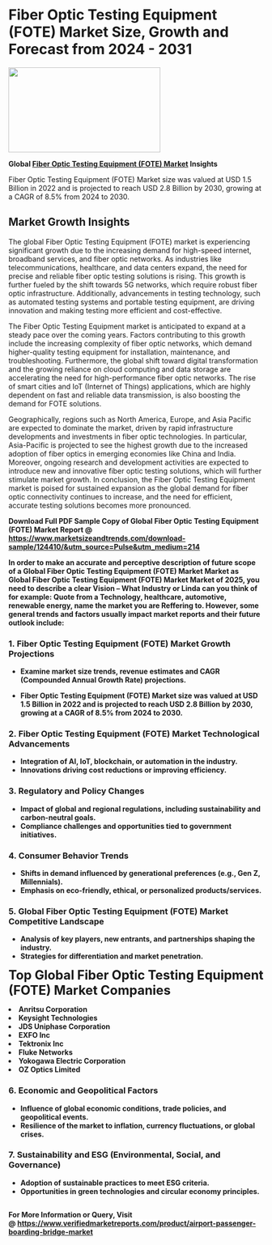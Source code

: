 <H1>Fiber Optic Testing Equipment (FOTE) Market Size, Growth and Forecast from 2024 - 2031</H1><img class="aligncenter size-medium wp-image-584254" src="https://thirdeyenews.in/wp-content/uploads/2024/09/Global-Market-Research-300x168.jpeg" alt="" width="300" height="168" /><p><strong>Global&nbsp;<a href="https://www.marketsizeandtrends.com/download-sample/124410/&amp;utm_source=Pulse&amp;utm_medium=214">Fiber Optic Testing Equipment (FOTE) Market</a> Insights</strong></p><p>Fiber Optic Testing Equipment (FOTE) Market size was valued at USD 1.5 Billion in 2022 and is projected to reach USD 2.8 Billion by 2030, growing at a CAGR of 8.5% from 2024 to 2030.</p><p><h2>Market Growth Insights</h2> <p>The global Fiber Optic Testing Equipment (FOTE) market is experiencing significant growth due to the increasing demand for high-speed internet, broadband services, and fiber optic networks. As industries like telecommunications, healthcare, and data centers expand, the need for precise and reliable fiber optic testing solutions is rising. This growth is further fueled by the shift towards 5G networks, which require robust fiber optic infrastructure. Additionally, advancements in testing technology, such as automated testing systems and portable testing equipment, are driving innovation and making testing more efficient and cost-effective.</p> <p><strong></strong></p> <p>The Fiber Optic Testing Equipment market is anticipated to expand at a steady pace over the coming years. Factors contributing to this growth include the increasing complexity of fiber optic networks, which demand higher-quality testing equipment for installation, maintenance, and troubleshooting. Furthermore, the global shift toward digital transformation and the growing reliance on cloud computing and data storage are accelerating the need for high-performance fiber optic networks. The rise of smart cities and IoT (Internet of Things) applications, which are highly dependent on fast and reliable data transmission, is also boosting the demand for FOTE solutions.</p> <p>Geographically, regions such as North America, Europe, and Asia Pacific are expected to dominate the market, driven by rapid infrastructure developments and investments in fiber optic technologies. In particular, Asia-Pacific is projected to see the highest growth due to the increased adoption of fiber optics in emerging economies like China and India. Moreover, ongoing research and development activities are expected to introduce new and innovative fiber optic testing solutions, which will further stimulate market growth. In conclusion, the Fiber Optic Testing Equipment market is poised for sustained expansion as the global demand for fiber optic connectivity continues to increase, and the need for efficient, accurate testing solutions becomes more pronounced.</p> <p><strong></p><p><span class=""><strong>Download Full PDF Sample Copy of Global Fiber Optic Testing Equipment (FOTE) Market Report</strong> @ <a href="https://www.marketsizeandtrends.com/download-sample/124410/&amp;utm_source=Pulse&amp;utm_medium=214" target="_blank">https://www.marketsizeandtrends.com/download-sample/124410/&amp;utm_source=Pulse&amp;utm_medium=214</a></span></p><p>In order to make an accurate and perceptive description of future scope of a Global&nbsp;Fiber Optic Testing Equipment (FOTE) Market Market as Global&nbsp;Fiber Optic Testing Equipment (FOTE) Market Market of 2025, you need to describe a clear Vision &ndash; What Industry or Linda can you think of for example: Quote from a Technology, healthcare, automotive, renewable energy, name the market you are Reffering to. However, some general trends and factors usually impact market reports and their future outlook include:</p><h3>1.&nbsp;<strong>Fiber Optic Testing Equipment (FOTE) Market Growth Projections</strong></h3><ul><li>Examine market size trends, revenue estimates and CAGR (Compounded Annual Growth Rate) projections.</li><li><p>Fiber Optic Testing Equipment (FOTE) Market size was valued at USD 1.5 Billion in 2022 and is projected to reach USD 2.8 Billion by 2030, growing at a CAGR of 8.5% from 2024 to 2030.</p></li></ul><h3>2.&nbsp;<strong>Fiber Optic Testing Equipment (FOTE) Market Technological Advancements</strong></h3><ul><li>Integration of AI, IoT, blockchain, or automation in the industry.</li><li>Innovations driving cost reductions or improving efficiency.</li></ul><h3>3.&nbsp;<strong>Regulatory and Policy Changes</strong></h3><ul><li>Impact of global and regional regulations, including sustainability and carbon-neutral goals.</li><li>Compliance challenges and opportunities tied to government initiatives.</li></ul><h3>4.&nbsp;<strong>Consumer Behavior Trends</strong></h3><ul><li>Shifts in demand influenced by generational preferences (e.g., Gen Z, Millennials).</li><li>Emphasis on eco-friendly, ethical, or personalized products/services.</li></ul><h3>5.&nbsp;<strong>Global Fiber Optic Testing Equipment (FOTE) Market Competitive Landscape</strong></h3><ul><li>Analysis of key players, new entrants, and partnerships shaping the industry.</li><li>Strategies for differentiation and market penetration.</li></ul><p data-pm-slice="1 1 []"><span style="color: inherit; font-family: inherit; font-size: 25px;">Top Global Fiber Optic Testing Equipment (FOTE) Market Companies</span></p><div class="" data-test-id=""><p><li>Anritsu Corporation</li><li> Keysight Technologies</li><li> JDS Uniphase Corporation</li><li> EXFO Inc</li><li> Tektronix Inc</li><li> Fluke Networks</li><li> Yokogawa Electric Corporation</li><li> OZ Optics Limited</li></p></div><h3>6.&nbsp;<strong>Economic and Geopolitical Factors</strong></h3><ul><li>Influence of global economic conditions, trade policies, and geopolitical events.</li><li>Resilience of the market to inflation, currency fluctuations, or global crises.</li></ul><h3>7.&nbsp;<strong>Sustainability and ESG (Environmental, Social, and Governance)</strong></h3><ul><li>Adoption of sustainable practices to meet ESG criteria.</li><li>Opportunities in green technologies and circular economy principles.</li></ul><h2><strong style="font-size: 14px;">For More Information or Query, Visit @&nbsp;</strong><a style="background-color: #ffffff; font-size: 14px;" href="https://www.marketsizeandtrends.com/report/fiber-optic-testing-equipment-fote-market/" target="_blank">https://www.verifiedmarketreports.com/product/airport-passenger-boarding-bridge-market</a></h2>
